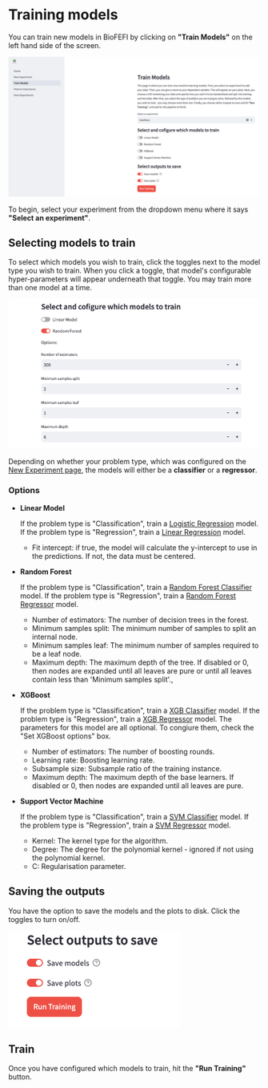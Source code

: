 # Training models
You can train new models in BioFEFI by clicking on **"Train Models"** on the left hand side of the screen.

![train models page](../_static/train-models-page.png)

To begin, select your experiment from the dropdown menu where it says **"Select an experiment"**.

## Selecting models to train
To select which models you wish to train, click the toggles next to the model type you wish to train. When you click a toggle, that model's configurable hyper-parameters will appear underneath that toggle. You may train more than one model at a time.

![select model](../_static/select-model-to-train.png)

Depending on whether your problem type, which was configured on the [New Experiment page](../users/create_experiment.md), the models will either be a **classifier** or a **regressor**.

### Options
- **Linear Model**

  If the problem type is "Classification", train a [Logistic Regression](https://scikit-learn.org/1.5/modules/generated/sklearn.linear_model.LogisticRegression.html) model. If the problem type is "Regression", train a [Linear Regression](https://scikit-learn.org/1.5/modules/generated/sklearn.linear_model.LinearRegression.html) model.

  - Fit intercept: if true, the model will calculate the y-intercept to use in the predictions. If not, the data must be centered.

- **Random Forest**

  If the problem type is "Classification", train a [Random Forest Classifier](https://scikit-learn.org/1.5/modules/generated/sklearn.ensemble.RandomForestClassifier.html) model. If the problem type is "Regression", train a [Random Forest Regressor](https://scikit-learn.org/1.5/modules/generated/sklearn.ensemble.RandomForestRegressor.html) model.

  - Number of estimators: The number of decision trees in the forest.
  - Minimum samples split: The minimum number of samples to split an internal node.
  - Minimum samples leaf: The minimum number of samples required to be a leaf node.
  - Maximum depth: The maximum depth of the tree. If disabled or 0, then nodes are expanded until all leaves are pure or until all leaves contain less than 'Minimum samples split'.,

- **XGBoost**

  If the problem type is "Classification", train a [XGB Classifier](https://xgboost.readthedocs.io/en/latest/python/python_api.html#xgboost.XGBClassifier) model. If the problem type is "Regression", train a [XGB Regressor](https://xgboost.readthedocs.io/en/latest/python/python_api.html#xgboost.XGBRegressor) model. The parameters for this model are all optional. To congiure them, check the "Set XGBoost options" box.

  - Number of estimators: The number of boosting rounds.
  - Learning rate: Boosting learning rate.
  - Subsample size: Subsample ratio of the training instance.
  - Maximum depth: The maximum depth of the base learners. If disabled or 0, then nodes are expanded until all leaves are pure.

- **Support Vector Machine**

  If the problem type is "Classification", train a [SVM Classifier](https://scikit-learn.org/1.5/modules/generated/sklearn.svm.SVC.html) model. If the problem type is "Regression", train a [SVM Regressor](https://scikit-learn.org/1.5/modules/generated/sklearn.svm.SVR.html) model.

  - Kernel: The kernel type for the algorithm.
  - Degree: The degree for the polynomial kernel - ignored if not using the polynomial kernel.
  - C: Regularisation parameter.

## Saving the outputs
You have the option to save the models and the plots to disk. Click the toggles to turn on/off.

![save models and plots](../_static/save-models-and-plots.png)

## Train
Once you have configured which models to train, hit the **"Run Training"** button.